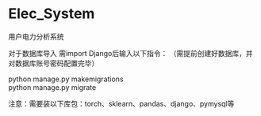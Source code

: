 # Elec_System
用户电力分析系统

对于数据库导入
需import Django后输入以下指令：
（需提前创建好数据库，并对数据库账号密码配置完毕）

python manage.py makemigrations   
python manage.py migrate

注意：需要装以下库包：torch、sklearn、pandas、django、pymysql等

